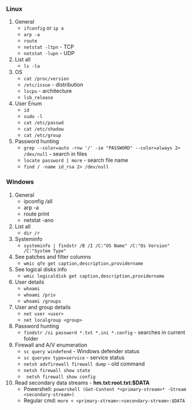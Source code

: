 ### Linux
1. General
	* `ifconfig` or `ip a`
	* `arp -a`	
	* `route`
	* `netstat -ltpn` - TCP
	* `netstat -lupn` - UDP
2. List all
	* `ls -la`
3. OS
	* `cat /proc/version`
	* `/etc/issue` - distribution
	* `lscpu` - architecture
 	* `lsb_release`
4. User Enum
	* `id`
	* `sudo -l`
	* `cat /etc/passwd`
	* `cat /etc/shadow`
	* `cat /etc/group`
5. Password hunting
	* `grep --color=auto -rnw '/' -ie "PASSWORD" --color=always 2> /dev/null` - search in files
	* `locate password | more` - search file name
	* `find / -name id_rsa 2> /dev/null`

### Windows
1. General
	* ipconfig /all
	* arp -a
	* route print
	* netstat -ano
2. List all
	* `dir /r`
3. Systeminfo
	* `systeminfo | findstr /B /I /C:"OS Name" /C:"Os Version" /C:"System Type"`
4. See patches and filter columns
	* `wmic qfe get caption,description,providername`
5. See logical disks info
	* `wmic logicaldisk get caption,description,providername`
6. User details
	* `whoami`
	* `whoami /priv`
	* `whoami /groups`
7. User and group details
	* `net user <user>`
	* `net localgroup <group>`
8. Password hunting
	* `findstr /si password *.txt *.ini *.config` - searches in current folder
9. Firewall and A/V enumeration
	* `sc query windefend` - Windows defender status
	* `sc queryex type=service` - service status
	* `netsh advfirewall firewall dump` - old command
	* `netsh firewall show state`
	* ` netsh firewall show config`
10. Read secondary data streams - **hm.txt:root.txt:$DATA**
	*  Powershell: `powershell (Get-Content *<primary-stream>* -Stream <secondary-stream>)`
	*  Regular cmd:	`more < <primary-stream>:<secondary-stream>:$DATA`
